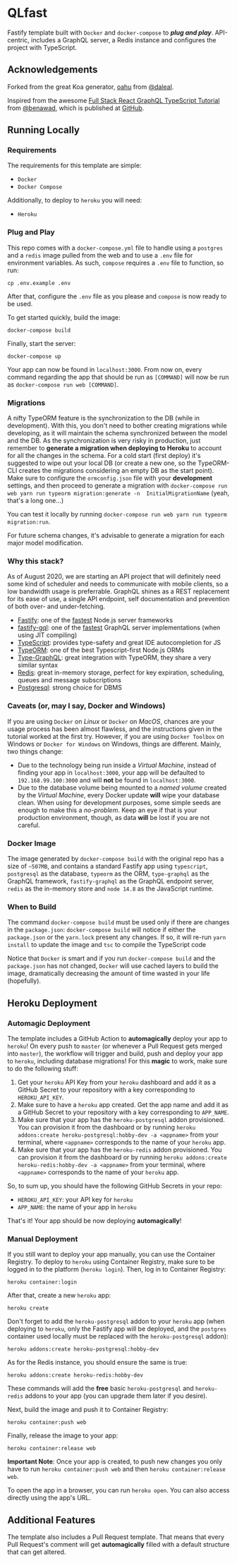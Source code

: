 # QLfast

Fastify template built with `Docker` and `docker-compose` to **_plug and play_**. API-centric, includes a GraphQL server, a Redis instance and configures 
the project with TypeScript.

## Acknowledgements

Forked from the great Koa generator,
[oahu](https://github.com/daleal/oahu) from
[@daleal](https://github.com/daleal/).

Inspired from the awesome [Full Stack React GraphQL TypeScript Tutorial](https://www.youtube.com/watch?v=I6ypD7qv3Z8) 
from [@benawad](https://github.com/benawad), which is published at [GitHub](https://github.com/benawad/lireddit/).

## Running Locally

### Requirements

The requirements for this template are simple:

* `Docker`
* `Docker Compose`

Additionally, to deploy to `heroku` you will need:

* `Heroku`

### Plug and Play

This repo comes with a `docker-compose.yml` file to handle using a `postgres` and a `redis` image pulled from the web
and to use a `.env` file for environment variables. As such, `compose` requires a `.env` file to function, so run:

```
cp .env.example .env
```

After that, configure the `.env` file as you please and `compose` is now ready to be used.

To get started quickly, build the image:

```
docker-compose build
```

Finally, start the server:

```
docker-compose up
```

Your app can now be found in `localhost:3000`. From now on, every command regarding the app that should be run as `[COMMAND]`
will now be run as `docker-compose run web [COMMAND]`. 

### Migrations

A nifty TypeORM feature is the synchronization to the DB (while in development). With this, you don't need to bother 
creating migrations while developing, as it will maintain the schema synchronized between the model and the DB.
As the synchronization is very risky in production, just remember to **generate a migration when deploying to 
Heroku** to account for all the changes in the schema. For a cold start (first deploy) it's suggested to wipe out your
local DB (or create a new one, so the TypeORM-CLI creates the migrations considering an empty DB as the start point).
Make sure to configure the `ormconfig.json` file with your **development** settings, and then proceed to generate a migration with `docker-compose run web yarn run typeorm migration:generate -n 
InitialMigrationName` (yeah, that's a long one...)

You can test it locally by running `docker-compose run web yarn run typeorm migration:run`.

For future schema changes, it's advisable to generate a migration for each major model modification.


### Why this stack?

As of August 2020, we are starting an API project that will definitely need some kind of scheduler and needs to communicate
with mobile clients, so a low bandwidth usage is preferrable. GraphQL shines as a REST replacement for its ease of use,
a single API endpoint, self documentation and prevention of both over- and under-fetching.

- [Fastify](https://github.com/fastify/fastify): one of the [fastest](https://github.com/fastify/benchmarks) Node.js server frameworks
- [fastify-gql](https://github.com/mcollina/fastify-gql): one of the [fastest](https://github.com/benawad/node-graphql-benchmarks/)
GraphQL server implementations (when using JIT compiling)
- [TypeScript](https://www.typescriptlang.org/): provides type-safety and great IDE autocompletion for JS
- [TypeORM](https://typeorm.io/): one of the best Typescript-first Node.js ORMs
- [Type-GraphQL](https://typegraphql.com/): great integration with TypeORM, they share a very similar syntax 
- [Redis](https://redis.io/): great in-memory storage, perfect for key expiration, scheduling, queues and message subscriptions
- [Postgresql](https://www.postgresql.org/): strong choice for DBMS




### Caveats (or, may I say, Docker and Windows)

If you are using `Docker` on _Linux_ or `Docker` on _MacOS_, chances are your usage process has been almost flawless, and the instructions given in the tutorial worked at the first try. However, if you are using `Docker Toolbox` on Windows or `Docker for Windows` on Windows, things are different. Mainly, two things change:

* Due to the technology being run inside a _Virtual Machine_, instead of finding your app in `localhost:3000`, your app will be defaulted to `192.168.99.100:3000` and will **not** be found in `localhost:3000`.
* Due to the database volume being mounted to a _named volume_ created by the _Virtual Machine_, every Docker update **will** wipe your database clean. When using for development purposes, some simple seeds are enough to make this a _no-problem_. Keep an eye if that is your production environment, though, as data **will** be lost if you are not careful.

### Docker Image

The image generated by `docker-compose build` with the original repo has a size of `~507MB`, and contains a standard Fastify app using `typescript`, `postgresql` as the database, `typeorm` as the ORM, `type-graphql` as the GraphQL framework, `fastify-graphql`
as the GraphQL endpoint server, `redis` as the in-memory store and `node 14.8` as the JavaScript runtime.

### When to Build

The command `docker-compose build` must be used only if there are changes in the `package.json`: `docker-compose build` will notice if either the `package.json` or the `yarn.lock` present any changes. If so, it will re-run `yarn install` to update the image and `tsc` to compile the TypeScript code


Notice that `Docker` is smart and if you run `docker-compose build` and the `package.json` has not changed, `Docker` will use cached layers to build the image, dramatically decreasing the amount of time wasted in your life (hopefully).

## Heroku Deployment

### Automagic Deployment

The template includes a GitHub Action to **automagically** deploy your app to `heroku`! On every push to `master` (or whenever a Pull Request gets merged into `master`), the workflow will trigger and build, push and deploy your app to `heroku`, including database migrations! For this **magic** to work, make sure to do the following stuff:

1. Get your `heroku` API Key from your `heroku` dashboard and add it as a GitHub Secret to your repository with a key corresponding to `HEROKU_API_KEY`.
2. Make sure to have a `heroku` app created. Get the app name and add it as a GitHub Secret to your repository with a key corresponding to `APP_NAME`.
3. Make sure that your app has the `heroku-postgresql` addon provisioned. You can provision it from the dashboard or by running `heroku addons:create heroku-postgresql:hobby-dev -a <appname>` from your terminal, where `<appname>` corresponds to the name of your `heroku` app.
4. Make sure that your app has the `heroku-redis` addon provisioned. You can provision it from the dashboard or by running `heroku addons:create heroku-redis:hobby-dev -a <appname>` from your terminal, where `<appname>` corresponds to the name of your `heroku` app.

So, to sum up, you should have the following GitHub Secrets in your repo:

- `HEROKU_API_KEY`: your API key for `heroku`
- `APP_NAME`: the name of your app in `heroku`

That's it! Your app should be now deploying **automagically**!

### Manual Deployment

If you still want to deploy your app manually, you can use the Container Registry. To deploy to `heroku` using Container Registry, make sure to be logged in to the platform (`heroku login`). Then, log in to Container Registry:

```
heroku container:login
```

After that, create a new `heroku` app:

```
heroku create
```

Don't forget to add the `heroku-postgresql` addon to your `heroku` app (when deploying to `heroku`, only the Fastify app will be deployed, and the `postgres` container used locally must be replaced with the `heroku-postgresql` addon):

```
heroku addons:create heroku-postgresql:hobby-dev
```

As for the Redis instance, you should ensure the same is true:

```
heroku addons:create heroku-redis:hobby-dev
```


These commands will add the **free** basic `heroku-postgresql` and `heroku-redis` addons to your app (you can upgrade them later if you desire).

Next, build the image and push it to Container Registry:

```
heroku container:push web
```

Finally, release the image to your app:

```
heroku container:release web
```

**Important Note**: Once your app is created, to push new changes you only have to run `heroku container:push web` and then `heroku container:release web`.

To open the app in a browser, you can run `heroku open`. You can also access directly using the app's URL.

## Additional Features

The template also includes a Pull Request template. That means that every Pull Request's comment will get **automagically** filled with a default structure that can get altered.
